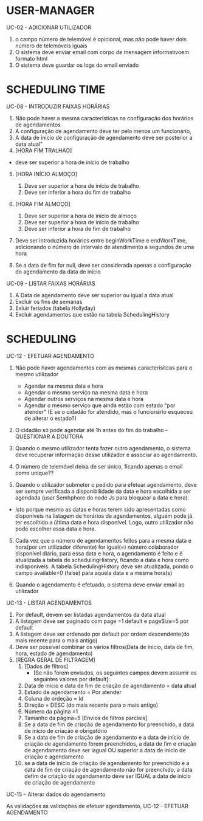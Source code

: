 # USER-MANAGER 
UC-02 - ADICIONAR UTILIZADOR
1. o campo número de telemóvel é opicional, mas não  pode haver dois número de telemóveis iguais
2. O sistema deve enviar email com corpo de mensagem informativoem formato html
3. O sistema deve guardar os logs do email enviado

# SCHEDULING TIME

UC-08 - INTRODUZIR FAIXAS HORÁRIAS
1. Não pode haver a mesma características na configuração dos horários de agendamentos
2. A configuração de agendamento deve ter pelo menos um funcionário,
3. A data de início de configuração de agendamento deve ser posterior a data atual"
4. [HORA FIM TRALHAO]
 - deve ser superior a hora de início de trabalho
 
   
5. [HORA INÍCIO ALMOÇO] 
   1. Deve ser superior a hora de início de trabalho 
   2. Deve ser inferior a hora do fim de trabalho

6. [HORA FIM ALMOÇO]
   1. Deve ser superior a hora de início de almoço
   2. Deve ser superior a hora de início de trabalho
   3. Deve ser inferior a hora de fim de trabalho

7. Deve ser introduzida  horários entre beginWorkTime e endWorkTime, adicionando o número de intervalo de atendimento a segundos de uma hora
8. Se a data de fim for null, deve ser considerada apenas a configuração do agendamento da data de início

 UC-09 - LISTAR FAIXAS HORÁRIAS
  1. A Data de agendamento deve ser superior ou igual a data atual
  1. Excluir os fins de semanas
  2. Exluir feriados (tabela Hollyday)
  3. Excluir agendamentos que estão na tabela SchedulingHistory

# SCHEDULING

UC-12 - EFETUAR AGENDAMENTO

1. Não pode haver agendamentos com as mesmas caracterísitcas para o mesmo utilizador
    
   - Agendar na mesma data e hora
   - Agendar o mesmo serviço na mesma data e hora
   - Agendar outros serviços na mesma data e hora
   - Agendar o mesmo serviço que ainda estão com estado "por atender" (E se o cidadão for atendido, mas o funcionário esqueceu de alterar o estado?)
  
2. O cidadão só pode agendar até 1h antes do fim do trabalho  -QUESTIONAR A DOUTORA

2. Quando o mesmo utilizador tenta fazer outro agendamento, o sistema deve recuperar informação desse utilizador e associar ao agendamento.
3. O número de telemóvel deixa de ser único, ficando apenas o email como unique??

4. Quando o utilizador submeter o pedido para efetuar agendamento, deve ser sempre verificada a disponibilidade da data e hora escolhida a ser agendada (usar Semhphore do node Js para bloquear a data e hora).
 - Isto porque mesmo as datas e horas terem sido apresentadas como disponíveis na listagem de horários de agendamentos, alguém pode já ter escolhido a última data e hora disponível. Logo, outro utilizador não pode escolher essa data e hora. 

5. Cada vez  que o número de agendamentos feitos para a mesma data e hora(por um utilizador diferente) for igual(=) número colaborador disponível diário, 
para essa data e hora, o agendamento é feito e é atualizada a tabela de schedulingHistory, ficando a data e hora como indisponíveis.
 A tabela SchedulingHistory deve ser atualizada, pondo o campo available=0 (false) para aquela data e a mesma hora(s)

6. Quando o agendamento é efetuado, o sistema deve enviar email ao utilizador


UC-13 - LISTAR AGENDAMENTOS

1. Por default, devem ser listadas agendamentos da data atual
2. A listagem deve ser paginado com page =1 default e pageSize=5 por default
3. A listagem deve ser ordenado por default por ordem descendente(do mais recente para o mais antigo)
4. Deve ser possível combinar os vários filtros(Data de início, data de fim, hora, estado de agendamento)
5. [REGRA GERAL DE FILTRAGEM]
   1. [Dados de filtros]
      - [Se não forem enviados, os seguintes campos devem assumir os seguintes valores por default]:
   1. Data de início e data de fim de criação de agendamento = data atual
   2. Estado de agendamento = Por atender
   3. Coluna de ordeção = Id
   4. Direção = DESC (do mais recente para o mais antigo)
   5. Número da página =1
   6. Tamanho da página=5
   [Envios de filtros parciais]
   1. Se a data de fim de criação de agendamento for preenchido, a data de início de  criação é obrigatório
   2.  Se a data de fim de criação de agendamento e a data de início de criação de agendamento forem preenchidos, a data de fim e criação de agendamento
   deve ser iagual OU superior a data de inicio de criação e agendamento
   3. se a data de início de criação de agendamento for preenchido e a data de fim de criação de agendamento não for preenchido, a data defim de criação de agendamento
   deve ser IGUAL a data de início de criação de agendamento
   
   

UC-15 – Alterar dados do agendamento

 As validações as validações de efetuar agendamento, UC-12 - EFETUAR AGENDAMENTO